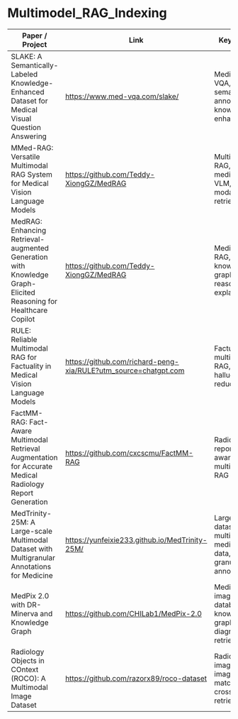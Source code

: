 # Multimodel_RAG_Indexing

| Paper / Project | Link | Keywords |
| --- | --- | --- |
| SLAKE: A Semantically-Labeled Knowledge-Enhanced Dataset for Medical Visual Question Answering | https://www.med-vqa.com/slake/ | Medical VQA, semantic annotation, knowledge-enhanced |
| MMed-RAG: Versatile Multimodal RAG System for Medical Vision Language Models | https://github.com/Teddy-XiongGZ/MedRAG | Multimodal RAG, medical VLM, cross-modal retrieval |
| MedRAG: Enhancing Retrieval-augmented Generation with Knowledge Graph-Elicited Reasoning for Healthcare Copilot | https://github.com/Teddy-XiongGZ/MedRAG | Medical RAG, knowledge graph reasoning, explainability |
| RULE: Reliable Multimodal RAG for Factuality in Medical Vision Language Models | https://github.com/richard-peng-xia/RULE?utm_source=chatgpt.com | Factuality, multimodal RAG, hallucination reduction |
| FactMM-RAG: Fact-Aware Multimodal Retrieval Augmentation for Accurate Medical Radiology Report Generation | https://github.com/cxcscmu/FactMM-RAG | Radiology report, fact-aware, multimodal RAG |
| MedTrinity-25M: A Large-scale Multimodal Dataset with Multigranular Annotations for Medicine | https://yunfeixie233.github.io/MedTrinity-25M/ | Large-scale dataset, multimodal medical data, multi-granular annotation |
| MedPix 2.0 with DR-Minerva and Knowledge Graph | https://github.com/CHILab1/MedPix-2.0 | Medical image database, knowledge graph, diagnostic retrieval |
| Radiology Objects in COntext (ROCO): A Multimodal Image Dataset | https://github.com/razorx89/roco-dataset | Radiology images, image-text matching, cross-modal retrieval |
